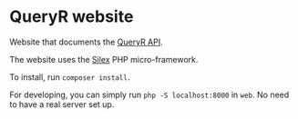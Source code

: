 # QueryR website

Website that documents the [QueryR API](https://github.com/JeroenDeDauw/QueryrAPI).

The website uses the [Silex](silex.sensiolabs.org/) PHP micro-framework.

To install, run `composer install`.

For developing, you can simply run `php -S localhost:8000` in `web`. No need to have a real server
set up.